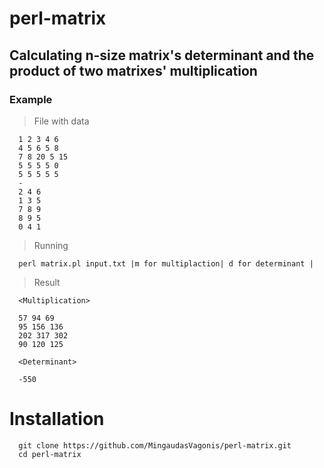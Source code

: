 # perl-matrix
## Calculating n-size matrix's determinant and the product of two matrixes' multiplication

### Example

> File with data

```
  1 2 3 4 6
  4 5 6 5 8
  7 8 20 5 15
  5 5 5 5 0
  5 5 5 5 5
  -
  2 4 6
  1 3 5
  7 8 9
  8 9 5
  0 4 1
```

> Running

```
  perl matrix.pl input.txt |m for multiplaction| d for determinant |
```

> Result 

```
  <Multiplication>
  
  57 94 69 
  95 156 136 
  202 317 302 
  90 120 125 
  
  <Determinant>
  
  -550
```

# Installation

```
  git clone https://github.com/MingaudasVagonis/perl-matrix.git
  cd perl-matrix
```
